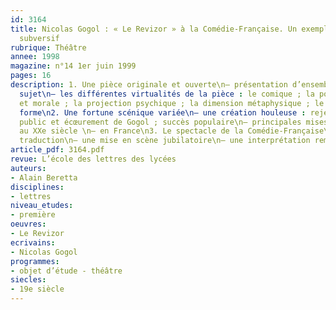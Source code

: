```yaml
---
id: 3164
title: Nicolas Gogol : « Le Revizor » à la Comédie-Française. Un exemple de théâtre
  subversif
rubrique: Théâtre
annee: 1998
magazine: n°14 1er juin 1999
pages: 16
description: 1. Une pièce originale et ouverte\n– présentation d’ensemble : genèse ;
  sujet\n– les différentes virtualités de la pièce : le comique ; la portée sociologique
  et morale ; la projection psychique ; la dimension métaphysique ; le jeu sur la
  forme\n2. Une fortune scénique variée\n– une création houleuse : rejet d’un certain
  public et écœurement de Gogol ; succès populaire\n– principales mises en scène russes
  au XXe siècle \n– en France\n3. Le spectacle de la Comédie-Française\n– une nouvelle
  traduction\n– une mise en scène jubilatoire\n– une interprétation remarquable
article_pdf: 3164.pdf
revue: L’école des lettres des lycées
auteurs:
- Alain Beretta
disciplines:
- lettres
niveau_etudes:
- première
oeuvres:
- Le Revizor
ecrivains:
- Nicolas Gogol
programmes:
- objet d’étude - théâtre
siecles:
- 19e siècle
---
```

